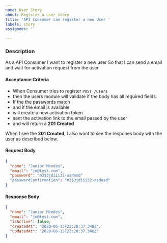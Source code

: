 ```yaml
---
name: User Story
about: Register a user story
title: 'API Consumer can register a new User '
labels: story
assignees: ''

---
```


### Description
As a API Consumer
I want to register a new user
So that I can send a email and wait for activation request from the user

#### Acceptance Criteria
- When Consumer tries to register
 `POST /users`
- then the users module will validate if the body has all required fields.
- If the the passwords match
- and if the email is available
- will create a new activation token
- sent the activation link to the email passed by the user
- and will return a **201 Created**

When I see the **201 Created**, I also want to see the respones body with the user as described below.

#### Request Body
```json
{
  "name": "Junior Mendes",
  "email": "jm@test.com",
  "password": "m3$3jdiii32-asdasd"
  "passwordConfirmation": "m3$3jdiii32-asdasd"
}
```
#### Response Body
```json
{
  "name": "Junior Mendes",
  "email": "jm@test.com",
  "isActive": false,
  "createdAt": "2020-06-15T22:28:37.348Z",
  "updatedAt": "2020-06-15T22:28:37.348Z"
}
```
